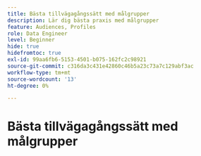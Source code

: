 ```yaml
---
title: Bästa tillvägagångssätt med målgrupper
description: Lär dig bästa praxis med målgrupper
feature: Audiences, Profiles
role: Data Engineer
level: Beginner
hide: true
hidefromtoc: true
exl-id: 99aa6fb6-5153-4501-b075-162fc2c98921
source-git-commit: c316da3c431e42860c46b5a23c73a7c129abf3ac
workflow-type: tm+mt
source-wordcount: '13'
ht-degree: 0%

---
```


# Bästa tillvägagångssätt med målgrupper
